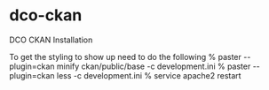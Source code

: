 # dco-ckan
DCO CKAN Installation

To get the styling to show up need to do the following
 % paster --plugin=ckan minify ckan/public/base -c development.ini
 % paster --plugin=ckan less -c development.ini
 % service apache2 restart
